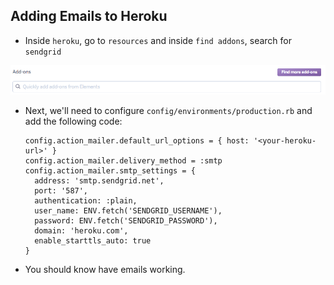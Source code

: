 ## Adding Emails to Heroku

- Inside `heroku`, go to `resources` and inside `find addons`, search for `sendgrid`

![addons](images/addons.png)

- Next, we'll need to configure `config/environments/production.rb` and add the following code:

  ```
  config.action_mailer.default_url_options = { host: '<your-heroku-url>' }
  config.action_mailer.delivery_method = :smtp
  config.action_mailer.smtp_settings = {
    address: 'smtp.sendgrid.net',
    port: '587',
    authentication: :plain,
    user_name: ENV.fetch('SENDGRID_USERNAME'),
    password: ENV.fetch('SENDGRID_PASSWORD'),
    domain: 'heroku.com',
    enable_starttls_auto: true
  }
  ```

- You should know have emails working.
